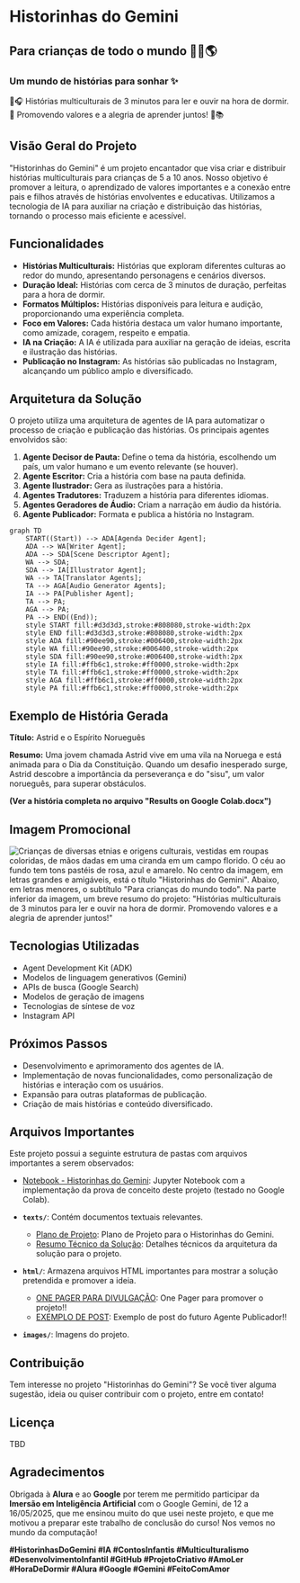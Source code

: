 # Historinhas do Gemini

## Para crianças de todo o mundo 👧👦🌎

### Um mundo de histórias para sonhar ✨

📖🎧 Histórias multiculturais de 3 minutos para ler e ouvir na hora de dormir. 🌱 Promovendo valores e a alegria de aprender juntos! 🌈📚

## Visão Geral do Projeto

"Historinhas do Gemini" é um projeto encantador que visa criar e distribuir histórias multiculturais para crianças de 5 a 10 anos. Nosso objetivo é promover a leitura, o aprendizado de valores importantes e a conexão entre pais e filhos através de histórias envolventes e educativas. Utilizamos a tecnologia de IA para auxiliar na criação e distribuição das histórias, tornando o processo mais eficiente e acessível.

## Funcionalidades

* **Histórias Multiculturais:** Histórias que exploram diferentes culturas ao redor do mundo, apresentando personagens e cenários diversos.
* **Duração Ideal:** Histórias com cerca de 3 minutos de duração, perfeitas para a hora de dormir.
* **Formatos Múltiplos:** Histórias disponíveis para leitura e audição, proporcionando uma experiência completa.
* **Foco em Valores:** Cada história destaca um valor humano importante, como amizade, coragem, respeito e empatia.
* **IA na Criação:** A IA é utilizada para auxiliar na geração de ideias, escrita e ilustração das histórias.
* **Publicação no Instagram:** As histórias são publicadas no Instagram, alcançando um público amplo e diversificado.

## Arquitetura da Solução

O projeto utiliza uma arquitetura de agentes de IA para automatizar o processo de criação e publicação das histórias. Os principais agentes envolvidos são:

1.  **Agente Decisor de Pauta:** Define o tema da história, escolhendo um país, um valor humano e um evento relevante (se houver).
2.  **Agente Escritor:** Cria a história com base na pauta definida.
3.  **Agente Ilustrador:** Gera as ilustrações para a história.
4.  **Agentes Tradutores:** Traduzem a história para diferentes idiomas.
5.  **Agentes Geradores de Áudio:** Criam a narração em áudio da história.
6.  **Agente Publicador:** Formata e publica a história no Instagram.

```mermaid
graph TD
    START((Start)) --> ADA[Agenda Decider Agent];
    ADA --> WA[Writer Agent];
    ADA --> SDA[Scene Descriptor Agent];
    WA --> SDA;
    SDA --> IA[Illustrator Agent];
    WA --> TA[Translator Agents];
    TA --> AGA[Audio Generator Agents];
    IA --> PA[Publisher Agent];
    TA --> PA;
    AGA --> PA;
    PA --> END((End));
    style START fill:#d3d3d3,stroke:#808080,stroke-width:2px
    style END fill:#d3d3d3,stroke:#808080,stroke-width:2px
    style ADA fill:#90ee90,stroke:#006400,stroke-width:2px
    style WA fill:#90ee90,stroke:#006400,stroke-width:2px
    style SDA fill:#90ee90,stroke:#006400,stroke-width:2px
    style IA fill:#ffb6c1,stroke:#ff0000,stroke-width:2px
    style TA fill:#ffb6c1,stroke:#ff0000,stroke-width:2px
    style AGA fill:#ffb6c1,stroke:#ff0000,stroke-width:2px
    style PA fill:#ffb6c1,stroke:#ff0000,stroke-width:2px
```

## Exemplo de História Gerada

**Título:** Astrid e o Espírito Norueguês

**Resumo:** Uma jovem chamada Astrid vive em uma vila na Noruega e está animada para o Dia da Constituição. Quando um desafio inesperado surge, Astrid descobre a importância da perseverança e do "sisu", um valor norueguês, para superar obstáculos.

**(Ver a história completa no arquivo "Results on Google Colab.docx")**

## Imagem Promocional

![Crianças de diversas etnias e origens culturais, vestidas em roupas coloridas, de mãos dadas em uma ciranda em um campo florido. O céu ao fundo tem tons pastéis de rosa, azul e amarelo. No centro da imagem, em letras grandes e amigáveis, está o título "Historinhas do Gemini". Abaixo, em letras menores, o subtítulo "Para crianças do mundo todo". Na parte inferior da imagem, um breve resumo do projeto: "Histórias multiculturais de 3 minutos para ler e ouvir na hora de dormir. Promovendo valores e a alegria de aprender juntos!"](images/historinhas_diurno.png)

## Tecnologias Utilizadas

* Agent Development Kit (ADK)
* Modelos de linguagem generativos (Gemini)
* APIs de busca (Google Search)
* Modelos de geração de imagens
* Tecnologias de síntese de voz
* Instagram API

## Próximos Passos

* Desenvolvimento e aprimoramento dos agentes de IA.
* Implementação de novas funcionalidades, como personalização de histórias e interação com os usuários.
* Expansão para outras plataformas de publicação.
* Criação de mais histórias e conteúdo diversificado.

## Arquivos Importantes

Este projeto possui a seguinte estrutura de pastas com arquivos importantes a serem observados:

* [Notebook - Historinhas do Gemini](Historinhas_do_Gemini.ipynb): Jupyter Notebook com a implementação da prova de conceito deste projeto (testado no Google Colab).

* **`texts/`**: Contém documentos textuais relevantes.
    * [Plano de Projeto](texts/Plano_de_Projeto.docx): Plano de Projeto para o Historinhas do Gemini.
    * [Resumo Técnico da Solução](texts/Resumo_Tecnico_da_Solucao.docx): Detalhes técnicos da arquitetura da solução para o projeto.

* **`html/`**: Armazena arquivos HTML importantes para mostrar a solução pretendida e promover a ideia.
    * [ONE PAGER PARA DIVULGAÇÃO](html/One_Pager.html): One Pager para promover o projeto!!
    * [EXEMPLO DE POST](html/Post_Example.html): Exemplo de post do futuro Agente Publicador!!

* **`images/`**: Imagens do projeto.

## Contribuição

Tem interesse no projeto "Historinhas do Gemini"? Se você tiver alguma sugestão, ideia ou quiser contribuir com o projeto, entre em contato!

## Licença

TBD

## Agradecimentos

Obrigada à **Alura** e ao **Google** por terem me permitido participar da **Imersão em Inteligência Artificial** com o Google Gemini, de 12 a 16/05/2025, que me ensinou muito do que usei neste projeto, e que me motivou a preparar este trabalho de conclusão do curso!
Nos vemos no mundo da computação!

**#HistorinhasDoGemini #IA #ContosInfantis #Multiculturalismo #DesenvolvimentoInfantil #GitHub #ProjetoCriativo #AmoLer #HoraDeDormir #Alura #Google #Gemini #FeitoComAmor**




